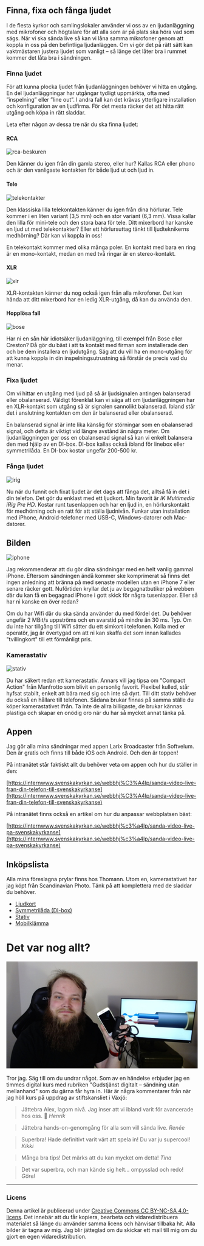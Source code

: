 ## Finna, fixa och fånga ljudet

I de flesta kyrkor och samlingslokaler använder vi oss av en ljudanläggning med mikrofoner och högtalare för att alla som är på plats ska höra vad som sägs. När vi ska sända live så kan vi låna samma mikrofoner genom att koppla in oss på den befintliga ljudanläggen. Om vi gör det på rätt sätt kan vaktmästaren justera ljudet som vanligt – så länge det låter bra i rummet kommer det låta bra i sändningen. 

### Finna ljudet

För att kunna plocka ljudet från ljudanläggningen behöver vi hitta en utgång. En del ljudanläggningar har utgångar tydligt uppmärkta, ofta med ”inspelning” eller ”line out”. I andra fall kan det krävas ytterligare installation och konfiguration av en ljudfirma. För det mesta räcker det att hitta rätt utgång och köpa in rätt sladdar.

Leta efter någon av dessa tre när du ska finna ljudet:

#### RCA

![rca-beskuren](/Users/alex/Documents/livestreamingguide/img/rca-beskuren.jpeg)

Den känner du igen från din gamla stereo, eller hur? Kallas RCA eller phono och är den vanligaste kontakten för både ljud ut och ljud in. 

#### Tele

![telekontakter](/Users/alex/Documents/livestreamingguide/img/telekontakter.jpeg)

Den klassiska lilla telekontakten känner du igen från dina hörlurar. Tele kommer i en liten variant (3,5 mm) och en stor variant (6,3 mm). Vissa kallar den lilla för mini-tele och den stora bara för tele. Ditt mixerbord har kanske en ljud ut med telekontakter? Eller ett hörlursuttag tänkt till ljudteknikerns medhörning? Där kan vi koppla in oss! 

En telekontakt kommer med olika många poler. En kontakt med bara en ring är en mono-kontakt, medan en med två ringar är en stereo-kontakt. 

#### XLR

![xlr](/Users/alex/Documents/livestreamingguide/img/xlr.jpeg)

XLR-kontakten känner du nog också igen från alla mikrofoner. Det kan hända att ditt mixerbord har en ledig XLR-utgång, då kan du använda den. 

#### Hopplösa fall

![bose](/Users/alex/Documents/livestreamingguide/img/bose.jpeg)

Har ni en sån här idiotsäker ljudanläggning, till exempel från Bose eller Creston? Då gör du bäst i att ta kontakt med firman som installerade den och be dem installera en ljudutgång. Säg att du vill ha en mono-utgång för att kunna koppla in din inspelningsutrustning så förstår de precis vad du menar. 

### Fixa ljudet

Om vi hittar en utgång med ljud på så är ljudsignalen antingen balanserad eller obalanserad. Väldigt förenklat kan vi säga att om ljudanläggningen har en XLR-kontakt som utgång så är signalen sannolikt balanserad. Ibland står det i anslutning kontakten om den är balanserad eller obalanserad.

En balanserad signal är inte lika känslig för störningar som en obalanserad signal, och detta är viktigt vid längre avstånd än några meter. Om ljudanläggningen ger oss en obalanserad signal så kan vi enkelt balansera den med hjälp av en DI-box. DI-box kallas också ibland för linebox eller symmetrilåda. En DI-box kostar ungefär 200-500 kr. 

### Fånga ljudet

![irig](/Users/alex/Documents/livestreamingguide/img/irig.jpeg)

Nu när du funnit och fixat ljudet är det dags att fånga det, alltså få in det i din telefon. Det gör du enklast med ett ljudkort. Min favorit är *IK Multimedia iRig Pre HD*. Kostar runt tusenlappen och har en ljud in, en hörlurskontakt för medhörning och en ratt för att ställa ljudnivån. Funkar utan installation med iPhone, Android-telefoner med USB-C, Windows-datorer och Mac-datorer. 

## Bilden

![iphone](/Users/alex/Documents/livestreamingguide/img/iphone.jpeg)

Jag rekommenderar att du gör dina sändningar med en helt vanlig gammal iPhone. Eftersom sändningen ändå kommer ske komprimerat så finns det ingen anledning att bränna på med senaste modellen utan en iPhone 7 eller senare räcker gott. Nuförtiden kryllar det ju av begagnatbutiker på webben där du kan få en begagnad iPhone i gott skick för några tusenlappar. Eller så har ni kanske en över redan?

Om du har Wifi där du ska sända använder du med fördel det. Du behöver ungefär 2 MBit/s uppströms och en svarstid på mindre än 30 ms. Typ. Om du inte har tillgång till Wifi sätter du ett simkort i telefonen. Kolla med er operatör, jag är övertygad om att ni kan skaffa det som innan kallades "tvillingkort" till ett förmånligt pris. 

### Kamerastativ

![stativ](/Users/alex/Documents/livestreamingguide/img/stativ.jpeg)

Du har säkert redan ett kamerastativ. Annars vill jag tipsa om "Compact Action" från Manfrotto som blivit en personlig favorit. Flexibel kulled, står hyfsat stabilt, enkelt att bära med sig och inte så dyrt. Till ditt stativ behöver du också en hållare till telefonen. Sådana brukar finnas på samma ställe du köper kamerastativet ifrån. Ta inte de allra billigaste, de brukar kännas plastiga och skapar en onödig oro när du har så mycket annat tänka på.

## Appen

Jag gör alla mina sändningar med appen Larix Broadcaster från Softvelum. Den är gratis och finns till både iOS och Android. Och den är toppen!

På intranätet står faktiskt allt du behöver veta om appen och hur du ställer in den:

[https://internwww.svenskakyrkan.se/webbhj%C3%A4lp/sanda-video-live-fran-din-telefon-till-svenskakyrkanse](https://internwww.svenskakyrkan.se/webbhj%C3%A4lp/sanda-video-live-fran-din-telefon-till-svenskakyrkanse)

På intranätet finns också en artikel om hur du anpassar webbplatsen bäst:

[https://internwww.svenskakyrkan.se/webbhj%c3%a4lp/sanda-video-live-pa-svenskakyrkanse](https://internwww.svenskakyrkan.se/webbhj%c3%a4lp/sanda-video-live-pa-svenskakyrkanse)

## Inköpslista

Alla mina föreslagna prylar finns hos Thomann. Utom en, kamerastativet har jag köpt från Scandinavian Photo. Tänk på att komplettera med de sladdar du behöver.

- [Ljudkort](https://www.thomann.de/se/ik_multimedia_irig_pre_hd.htm)
- [Symmetrilåda (DI-box)](https://www.thomann.de/se/behringer_ultradi_400p.htm)
- [Stativ](https://www.scandinavianphoto.se/manfrotto/stativkit-compact-action-svart-1013537)
- [Mobilklämma](https://www.thomann.de/se/manfrotto_mcpixi_smartphone_clamp.htm)

# Det var nog allt?

![alex](img/alex.jpg)

Tror jag. Säg till om du undrar något. Som av en händelse erbjuder jag en timmes digital kurs med rubriken "Gudstjänst digitalt – sändning utan mellanhand" som du gärna får hyra in. Här är några kommentarer från när jag höll kurs på uppdrag av stiftskansliet i Växjö:

> Jättebra Alex, lagom nivå. Jag inser att vi ibland varit för avancerade hos oss. 👏
> *Henrik*

> Jättebra hands-on-genomgång för alla som vill sända live. 
> *Renée*

> Superbra! Hade definitivt varit värt att spela in! Du var ju supercool!
> *Kikki*

> Många bra tips! Det märks att du kan mycket om detta!
> *Tina*

> Det var superbra, och man kände sig helt... ompysslad och redo! 
> *Görel*

------

### Licens

Denna artikel är publicerad under [Creative Commons CC BY-NC-SA 4.0-licens](http://creativecommons.org/licenses/by-nc-sa/4.0/?ref=chooser-v1). Det innebär att du får kopiera, bearbeta och vidaredistribuera materialet så länge du använder samma licens och hänvisar tillbaka hit. Alla bilder är tagna av mig. Jag blir jätteglad om du skickar ett mail till mig om du gjort en egen vidaredistribution.

